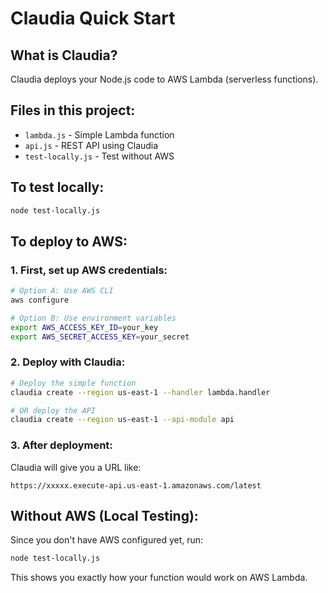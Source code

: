# Claudia Quick Start

## What is Claudia?
Claudia deploys your Node.js code to AWS Lambda (serverless functions).

## Files in this project:
- `lambda.js` - Simple Lambda function
- `api.js` - REST API using Claudia
- `test-locally.js` - Test without AWS

## To test locally:
```bash
node test-locally.js
```

## To deploy to AWS:

### 1. First, set up AWS credentials:
```bash
# Option A: Use AWS CLI
aws configure

# Option B: Use environment variables
export AWS_ACCESS_KEY_ID=your_key
export AWS_SECRET_ACCESS_KEY=your_secret
```

### 2. Deploy with Claudia:
```bash
# Deploy the simple function
claudia create --region us-east-1 --handler lambda.handler

# OR deploy the API
claudia create --region us-east-1 --api-module api
```

### 3. After deployment:
Claudia will give you a URL like:
```
https://xxxxx.execute-api.us-east-1.amazonaws.com/latest
```

## Without AWS (Local Testing):

Since you don't have AWS configured yet, run:
```bash
node test-locally.js
```

This shows you exactly how your function would work on AWS Lambda.